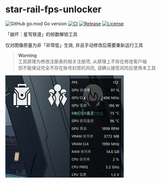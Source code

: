 # star-rail-fps-unlocker

![GitHub go.mod Go version](https://img.shields.io/github/go-mod/go-version/gizmo-ds/star-rail-fps-unlocker?style=flat-square)
[![CI](https://img.shields.io/github/actions/workflow/status/gizmo-ds/star-rail-fps-unlocker/release.yml?branch=main&label=CI&style=flat-square)](https://github.com/gizmo-ds/star-rail-fps-unlocker/actions/workflows/release.yml)
[![Release](https://img.shields.io/github/v/release/gizmo-ds/star-rail-fps-unlocker.svg?include_prereleases&style=flat-square)](https://github.com/gizmo-ds/star-rail-fps-unlocker/releases/latest)
[![License](https://img.shields.io/github/license/gizmo-ds/star-rail-fps-unlocker?style=flat-square)](./LICENSE)

「崩坏：星穹铁道」的帧数解锁工具

仅对图像质量为非「非常低」生效, 并且手动修改后需要重新运行工具

> **Warning**  
> 工具原理为修改注册表的相关注册项, 从原理上不存在修改客户端  
> 但不能保证完全不存在账号封禁的风险, 请确认接受风险后使用本工具

![screenshot_1.png](images/screenshot_1.png)
